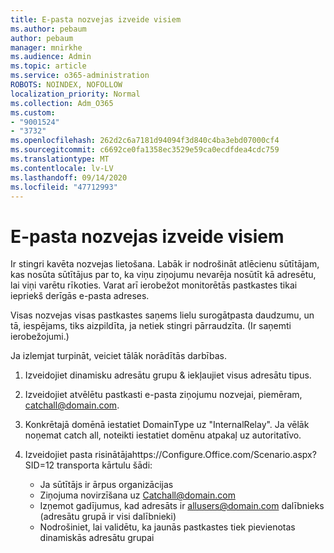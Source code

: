 ```yaml
---
title: E-pasta nozvejas izveide visiem
ms.author: pebaum
author: pebaum
manager: mnirkhe
ms.audience: Admin
ms.topic: article
ms.service: o365-administration
ROBOTS: NOINDEX, NOFOLLOW
localization_priority: Normal
ms.collection: Adm_O365
ms.custom:
- "9001524"
- "3732"
ms.openlocfilehash: 262d2c6a7181d94094f3d840c4ba3ebd07000cf4
ms.sourcegitcommit: c6692ce0fa1358ec3529e59ca0ecdfdea4cdc759
ms.translationtype: MT
ms.contentlocale: lv-LV
ms.lasthandoff: 09/14/2020
ms.locfileid: "47712993"
---
```

# <a name="create-an-email-catch-all"></a>E-pasta nozvejas izveide visiem

Ir stingri kavēta nozvejas lietošana. Labāk ir nodrošināt atlēcienu sūtītājam, kas nosūta sūtītājus par to, ka viņu ziņojumu nevarēja nosūtīt kā adresētu, lai viņi varētu rīkoties. Varat arī ierobežot monitorētās pastkastes tikai iepriekš derīgās e-pasta adreses. 

Visas nozvejas visas pastkastes saņems lielu surogātpasta daudzumu, un tā, iespējams, tiks aizpildīta, ja netiek stingri pārraudzīta. (Ir saņemti ierobežojumi.) 

Ja izlemjat turpināt, veiciet tālāk norādītās darbības.

1. Izveidojiet dinamisku adresātu grupu & iekļaujiet visus adresātu tipus.

2. Izveidojiet atvēlētu pastkasti e-pasta ziņojumu nozvejai, piemēram, catchall@domain.com.

3. Konkrētajā domēnā iestatiet DomainType uz "InternalRelay". Ja vēlāk noņemat catch all, noteikti iestatiet domēnu atpakaļ uz autoritatīvo.

4. Izveidojiet pasta risinātājahttps://Configure.Office.com/Scenario.aspx?SID=12 transporta kārtulu šādi:

    - Ja sūtītājs ir ārpus organizācijas
    - Ziņojuma novirzīšana uz Catchall@domain.com
    - Izņemot gadījumus, kad adresāts ir allusers@domain.com dalībnieks (adresātu grupā ir visi dalībnieki)
    - Nodrošiniet, lai validētu, ka jaunās pastkastes tiek pievienotas dinamiskās adresātu grupai
